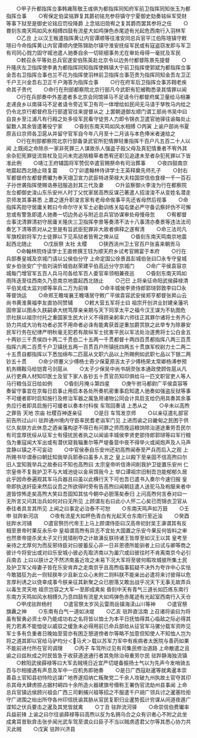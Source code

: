 <!-- { "loadSidebar": true } -->
　　○甲子升都指挥佥事韩雍陈敬王彧俱为都指挥同知府军前卫指挥同知张玉为都指挥佥事
　　○宥保定伯梁铭罪复其爵初铭充参将镇守宁夏御史劾奏铭纵军受财等事下狱至是御史论铭应罚役降爵  上念铭旧勋宥之复其爵而罢其参将之任
　　○昬刻东南天鸣如风水相搏四鼓有流星大如鸡弹色赤尾迹有光起危西南行入羽林军
　　○乙丑  上以汉王叛遣指挥黄让内官谭顺等往淮安同总兵官平江伯陈瑄镇守敕瑄曰今命指挥黄让内官谭顺内使陈锦助尔镇守淮安抚绥军民或有寇盗窃发即与军卫有司同心戮力固守城池遣人驰奏自余一切钜细事务尤在审处毋得一毫扰及军民
　　○敕召永平等处总兵官遂安伯陈英赴北京令以边务付都督陈景先提督
　　○升隆庆左卫指挥使李勇为都指挥同知指挥使韩镇大宁前卫指挥使郭斌为都指挥佥事金吾右卫指挥佥事也兰不花为指挥使羽林前卫指挥佥事范贵为指挥同知金吾左卫正千户王兴金吾右卫正千户海答为指挥佥事
　　○行在府军后卫指挥佥事苏翱老疾命其子贵代
　　○命行在刑部都察院北京行部凡今武职有犯被鞫悉录其情罪以闻
　　○行在兵部奏中外差遣者多北京会同馆驿马不足请令行都督府属卫量给马相兼走递良乡以南驿马不足者请令旁近军卫有司一体增给如民间无马请于孳牧马内给之仍令北京行都督府及行部遣官往来提督从之  上罢朝退御左顺门谓工部尚书吴中曰自良乡至江浦凡有行殿之处多役军民看守徒劳人力即令锦衣卫遣官驰驿往谕每处止留数人其余皆遣著役宁家
　　○昏刻东南天鸣如风水相搏
○丙寅  上谕户部尚书夏原吉曰京师各卫扈从并留守官军自今年八月至十二月该与本色俸米者速给之
　　○行在刑部都察院北京行部备录武官所犯情罪轻重指挥千百户凡五百二十人以闻  上既阅之命除杀一家非死罪三人谋故杀人强盗子殴父母及真犯情重者不宥外其余杂犯死罪徒流笞杖及见问未完追陪粮草者悉宥还职见追逮未至者杂犯死罪以下皆准此例
　　○靖江王府辅国将军赞侃卒遣官赐祭命有司治葬事
　　○夜四鼓南京地震起西北随止晓复震
　　○丁卯遣翰林侍讲学士王英释奠先师孔子
　　○封右军都督府左都督费瓛为奉天翊卫宣力武臣特进荣禄大夫柱国崇信伯食禄一千一百石子孙世袭指挥使赐诰券冠服追封其三代及妻
　　○升监察御火李浚为行在都察院左佥都御史浚山东乐安州人时丁父忧家居高煦反谋己著遣人招浚浚不从变姓名潜走京师发其事甚悉  上嘉之遂升职浚言家有老母命俟事平先还省母然后视事
　　○命指挥芮勋守居庸关敕曰今命尔守关军士必勤训练关隘屯堡必严守备讥察奸伪不可懈怠或有警急即遣人驰奏一切边务必与附近总兵官协谋审处毋慢毋忽
　　○宥都督佥事沈清罪清初守居庸关隆庆三卫指挥李景等奏清不法十八事清亦奏景等违法法司奏乞下清等质对从之至是有旨武臣犯罪非大故者俱释之遂宥清
　　○命三法司凡军旗校尉将军力士徒罪以下见系狱者皆宥之俾从征
　　○昏刻东南天鸣南京地震起西北随止
　　○戊辰祭  太社  太稷
　　○狭西洮州卫土官百户张喜来朝贡马
　　○命翰林院侍读学士王直修撰王钰为顺天府乡试考官赐宴于本府
　　○行在兵部奏皇城及京城门请以公侯伯分守  上命定国公徐景昌彭城伯张曰□永专守皇城安乡伯张安广宁伯刘湍忻城伯赵荣建平伯高远分守京城门
　　○命广平侯袁容京城每门增官军五百人兵马司各给军百人委官率领相兼夜巡
　　○昏刻东南天鸣如雨阵迭至往西南久乃息南京地震起西北随止
　　○己巳  上将亲征命阳武侯薛禄清平伯吴成太监刘顺等率兵二万为前锋
　　○命丰城侯李贤侍郎郭琎郭敦李曰□永等督饷运
　　○命郑王瞻埈襄王瞻墡居守敕广平侯袁容武安侯郑亨都督张昇山云尚书黄淮黄福李友直协同赞辅
　　○敕大营五军将士曰  祖宗开创洪业封建亲藩巩固帝室以图永久朕嗣承大统笃厚亲亲期与天下同享太平之福今汉王谋为不轨图危  宗社朕以祖宗付托之重国家生民大计义不得顾亲躬率六师往正其罪尔诸将士务齐心协力共成大功有功者必赏不用命者必诛有能禽获首逆重加爵赏朕之此举专为除暴安民军行务在纪律严明秋毫无犯若有故纵军士扰害平民以军法处治遂赉将士公白金五十两钞三千贯侯四十两二千贯伯二十五两一千贯都督十两四百贯都指挥八两三百贯指挥六两二百贯千户卫镇抚五两一百贯百户所镇抚四两五十贯旗军校尉力士二两二十五贯自都指挥以下悉加绵布二匹扈从文职六品以上所赐例如武职七品以下银二两钞五十贯
　　○命少师蹇义少傅杨士奇少保夏原吉太子少傅杨荣太常卿杨溥参预机务赐鞍马给铠胄弓剑扈从
　　○太子少保吴中尚书胡濙张本通政使顾佐扈从凡从行吏典人材知印医士及官下家人各钞五十贯官员知印俱给马一匹文职官吏人等人马行粮刍豆日给如例
　　○昏刻月掩斗第四星
　　○庚午驸马都尉广平侯袁容等奏留守事宜在京每日启事止用启本各处所奏机密重事启知遣人驰奏如强盗反狱等事不可缓者即时启知施行及修治军器之属急用诸物公同会计具启支给仍用具奏其余事务应行者即具启施行可缓者以奏本付科俟  车驾回奏请  上悉从之
　　○辛未以高煦之罪告  天地  宗庙  社稷百神遂亲征
　　○是日  车驾发京师
　　○以亲征遣礼部官前告所过山川  驻跸通州境内守臣率民耆老诣军门见  上进而谕之曰畿甸之民困于供亿久矣朕方此休息之迺亲藩构逆不得已有问罪之师而挽运粮饷除治道途重劳吾民尔有司宜厚抚绥从征军士有侵扰民者执之以闻谕丰城侯李贤吏部侍郎郭琎等曰军行粮刍为重寇闻大军出或有潜伏窥我辎重尔等严堤备营中夜不得举火或闻炮声及人马声宜静以镇之不可妄动
　　○中官侯泰自乐安州还初高煦闻泰至严兵而后入之观  上所赐书毕谓泰曰朝廷知我举兵耶泰曰虽多人言之  皇上以殿下至亲固不信高煦曰尔旧人宜知我举兵之故泰曰不知也高煦曰  太宗皇帝听信谗间削我护卫徙置乐安州  仁宗皇帝不复我护卫不与大城池徒以金帛饵我今上  举口谭祖宗旧制吾岂能郁郁久居此乎因命泰遍观其军马兵器且曰虽以此横行天下可也吾已遣书入奏尔今速归报  皇帝即执送奸臣来然后议吾之所欲得时旁有告高煦曰闻朝廷遣人送驼马及袍服来者中道皆惊怖走矣高煦大笑曰吾固知其怯今朝中必胆落矣泰归  上问高煦何言泰对曰一无所言又问其治兵如何对曰无所见  上顾谓左右曰此小人怀二心矣已而锦衣卫官从泰往者具言其所见  上闻之曰事定必治泰不可恕
　　○东南天鸣声如万鼓
　　○壬申  驻跸新河店
　　○夜有流星大如杯色青白有光起天仓东南行至近浊
　　○癸酉  驻跸水河铺
　　○遣官祭历代帝王上马上顾谓侍臣曰汉高帝初封吴王濞谓其有反相至景帝时果反永乐中  皇祖谓高煦有异志不宜处大国置之乐安今果反何皆料之审也然景帝提杀吴太子又行晁错削夺之计故濞反朕待诸王皆厚至如汉王以其  皇考至亲待之尤厚何为而反邪侍臣对曰彼蓄反心非一日非恩德所能驯者上曰试与卿等商之彼计今将安出或对曰乐安城小彼必先取济南以为巢穴或曰彼往时不肯离南京今必引兵南去  上曰以朕计之不然济南虽近攻之未易下况大军将至彼何暇攻城彼所集土民及护卫军父母妻子皆在乐安肯弃之走南京乎且高煦临事狐疑不决外为夸诈中心实怯今敢猖狂为此一则轻朕年少且新立众心未附二则料朕不能亲出必遣将来讨彼得以危言厚利诱之以侥幸成事今朕亲征其新聚之众已胆落又敢出战乎况天下无事无故弄兵以毒生灵天地  祖宗岂容之大军一至即成禽矣  昏刻中天有青气三道长如匹练东南行东南方天鸣如风水相搏久乃息四鼓有流星大如鸡弹色赤尾迹有光起室西南行入天仓
　　○甲戌驻跸杨村
　　○遣官祭太岁风云雷雨岳镇海渎山川等神
　　○遣官祭旗纛之神
　　○东南有白气一道如决堤
　　○乙亥  驻跸直沽南  上召诸将谕曰为将虽有智勇必资士卒乃能成功右之名将皆以恤士为本平日抚恤得其心临敌之际必得其死力若素不能恤徒以威驭之缓急未必得用前已命兵部给从征官军马骡分载军资昨见军士多有负重者日晚始至营亦有困乏憩道傍者尔等略不加意但知使人不知恤人岂为将之道其即以官给马驴均分＜马犬＞载以苏军力军中有疾病者太医院与善药如果不能前进付所在官司调理
　　○丙子  车驾所过见有司集民修治道路  上命散遣之且谕之曰兹秋成之时民皆急于收获道途通行者其免除治毋重劳尔民  驻跸静海独流镇
　　○敕阳武侯薛禄等曰大军去贼境日近宜严切堤备振扬士气以为先声今发哨骑五百与尔相接遇有声息及军中一应机务即驰奏
　　○是日广西寇赵暹等就禽暹本崇善县土官知县初恃险远谋广地界遂招纳亡叛聚党二千余人攻破九州执故土官夺其印杀其母大肆虏掠占据村峒四十余所造火器建旗号僣称王署伪官流劫州县事闻  上命总兵官镇远侯顾兴祖会广西三司剿捕兴祖等招之不服遣千户胡广领兵讨之暹塞险拒守广进围之绐出所夺各州印信抚谕其胁从官民复职归业暹势孤计穷谋从间道夜遁广谍知之伏兵要击之暹及其党皆就禽
　　○丁丑  驻跸流河驿
　　○命崇信伯费瓛率兵益前锋  上谕之曰尔往谕薛禄等曰高煦以反为名拥乌合之众有识者心不附之此坐成禽耳昔耿弇击张步闻光武车驾至谓众曰臣子不当以贼虏遗君父尔等其悉心协力共灭此贼
　　○戊寅  驻跸兴济县
